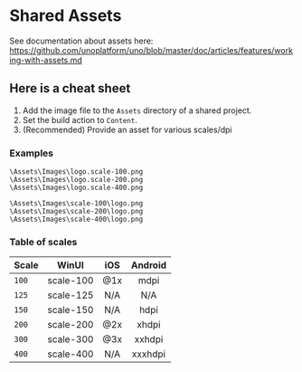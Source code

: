 # Shared Assets

See documentation about assets here: https://github.com/unoplatform/uno/blob/master/doc/articles/features/working-with-assets.md

## Here is a cheat sheet

1. Add the image file to the `Assets` directory of a shared project.
2. Set the build action to `Content`.
3. (Recommended) Provide an asset for various scales/dpi

### Examples

```text
\Assets\Images\logo.scale-100.png
\Assets\Images\logo.scale-200.png
\Assets\Images\logo.scale-400.png

\Assets\Images\scale-100\logo.png
\Assets\Images\scale-200\logo.png
\Assets\Images\scale-400\logo.png
```

### Table of scales

| Scale | WinUI       | iOS             | Android |
|-------|:-----------:|:---------------:|:-------:|
| `100` | scale-100   | @1x             | mdpi    |
| `125` | scale-125   | N/A             | N/A     |
| `150` | scale-150   | N/A             | hdpi    |
| `200` | scale-200   | @2x             | xhdpi   |
| `300` | scale-300   | @3x             | xxhdpi  |
| `400` | scale-400   | N/A             | xxxhdpi |
